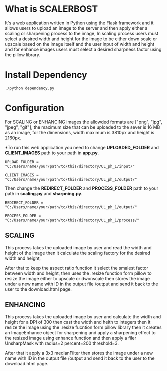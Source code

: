 # What is SCALERBOST
It's a web application written in Python using the Flask framework and it allows users to upload an image to the server and then apply either a scaling or sharpening process to the image, In scaling process users must select a desired width and height for the image to be either down scale or upscale based on the image itself and the user input of width and height and for enhance images users must select a desired sharpness factor using the pillow library.
# Install Dependency
```
./python dependency.py
```
# Configuration
For SCALING or ENHANCING images the allowded formats are ["png", "jpg", "jpeg", "gif"], the maximum size that can be uploaded to the sever is 16 MB as an image, for the dimensions, width maximum is 3810px and height is 2160px.

*To run this web application you need to change **UPLOADED_FOLDER** and **CLIENT_IMAGES** path to your path in **app.py**. 

```
UPLOAD_FOLDER =  "C:/Users/name/your/path/to/this/directory/UL_ph_1/input/"
```

```
CLIENT_IMAGES =  "C:/Users/name/your/path/to/this/directory/UL_ph_1/output/"
```
Then change the **REDIRECT_FOLDER** and **PROCESS_FOLDER** path to your path in **scaling.py** and **sharpning.py**.
```
REDIRECT_FOLDER =  "C:/Users/name/your/path/to/this/directory/UL_ph_1/output/"
```
```
PROCESS_FOLDER = "C:/Users/name/your/path/to/this/directory/UL_ph_1/process/"
```
## SCALING
This process takes the uploaded image by user and read the width and height of the image then it calculate the scaling factory for the desired width and height,

After that to keep the aspect ratio function it select the smalest factor between width and height, then uses the .resize function form pillow to resize the image either to upscale or dwonscale then stores the image under a new name with ID in the output file /output and send it back to the user to the download.html page.

## ENHANCING
This process takes the uploaded image by user and calculate the width and height for a DPI of 300 then cast the width and heith to integers then it resize the image using the .resize fucntion form pillow library then it creates an ImageEnhance object for sharpening and apply a sharpening effect to the resized image using enhance function and then apply a filer UnsharpMask with radius=2  percent=200 threshold=3.

After that it apply a 3x3 medianFilter then stores the image under a new name with ID in the output file /output and send it back to the user to the download.html page.